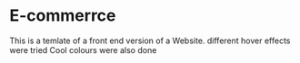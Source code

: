 # E-commerrce
This is a temlate of a front end version of a Website. 
different hover effects were tried
Cool colours were also done
